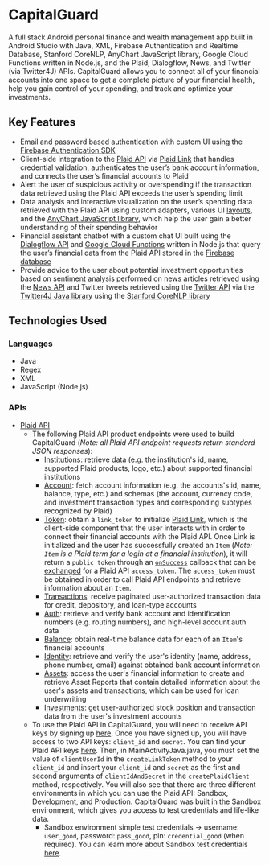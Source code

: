# CapitalGuard
A full stack Android personal finance and wealth management app built in Android Studio with Java, XML, Firebase Authentication and Realtime Database, Stanford CoreNLP, AnyChart JavaScript library, Google Cloud Functions written in Node.js, and the Plaid, Dialogflow, News, and Twitter (via Twitter4J) APIs. CapitalGuard allows you to connect all of your financial accounts into one space to get a complete picture of your financial health, help you gain control of your spending, and track and optimize your investments.

## Key Features
- Email and password based authentication with custom UI using the [Firebase Authentication SDK](https://firebase.google.com/docs/auth/android/password-auth)
- Client-side integration to the [Plaid API](https://plaid.com/docs/api/) via [Plaid Link](https://plaid.com/docs/link/) that handles credential validation, authenticates the user’s bank account information, and connects the user’s financial accounts to Plaid
- Alert the user of suspicious activity or overspending if the transaction data retrieved using the Plaid API exceeds the user’s spending limit
- Data analysis and interactive visualization on the user’s spending data retrieved with the Plaid API using custom adapters, various UI [layouts](https://developer.android.com/guide/topics/ui/declaring-layout#CommonLayouts), and the [AnyChart JavaScript library](https://www.anychart.com/products/anychart/docs/), which help the user gain a better understanding of their spending behavior
- Financial assistant chatbot with a custom chat UI built using the [Dialogflow API](https://cloud.google.com/dialogflow/docs) and [Google Cloud Functions](https://cloud.google.com/functions) written in Node.js that query the user’s financial data from the Plaid API stored in the [Firebase database](https://firebase.google.com/docs/database/android/start)
- Provide advice to the user about potential investment opportunities based on sentiment analysis performed on news articles retrieved using the [News API](https://newsapi.org/docs) and Twitter tweets retrieved using the [Twitter API](https://developer.twitter.com/en/docs/twitter-api) via the [Twitter4J Java library](https://twitter4j.org/en/index.html) using the [Stanford CoreNLP library](https://stanfordnlp.github.io/CoreNLP/)

## Technologies Used
### Languages
- Java
- Regex
- XML
- JavaScript (Node.js)
### APIs
- [Plaid API](https://plaid.com/docs/api/)
  - The following Plaid API product endpoints were used to build CapitalGuard (*Note: all Plaid API endpoint requests return standard JSON responses*):
    - [Institutions](https://plaid.com/docs/api/institutions/): retrieve data (e.g. the institution's id, name, supported Plaid products, logo, etc.) about supported financial institutions
    - [Account](https://plaid.com/docs/api/accounts/): fetch account information (e.g. the accounts's id, name, balance, type, etc.) and schemas (the account, currency code, and investment transaction types and corresponding subtypes recognized by Plaid)
    - [Token](https://plaid.com/docs/api/tokens): obtain a `link_token` to initialize [Plaid Link](https://plaid.com/docs/link/), which is the client-side component that the user interacts with in order to connect their financial accounts with the Plaid API. Once Link is initialized and the user has successfully created an `Item` (*Note: `Item` is a Plaid term for a login at a financial institution*), it will return a `public_token` through an [`onSuccess`](https://plaid.com/docs/link/web/#onsuccess) callback that can be [exchanged](https://plaid.com/docs/api/tokens/#itempublic_tokenexchange) for a Plaid API `access_token`. The `access_token` must be obtained in order to call Plaid API endpoints and retrieve information about an `Item`.
    - [Transactions](https://plaid.com/docs/api/products/#transactions): receive paginated user-authorized transaction data for credit, depository, and loan-type accounts
    - [Auth](https://plaid.com/docs/api/products/#auth): retrieve and verify bank account and identification numbers (e.g. routing numbers), and high-level account auth data
    - [Balance](https://plaid.com/docs/api/products/#balance): obtain real-time balance data for each of an `Item`'s financial accounts
    - [Identity](https://plaid.com/docs/api/products/#identity): retrieve and verify the user's identity (name, address, phone number, email) against obtained bank account information
    - [Assets](https://plaid.com/docs/api/products/#assets): access the user's financial information to create and retrieve Asset Reports that contain detailed information about the user's assets and transactions, which can be used for loan underwriting
    - [Investments](https://plaid.com/docs/api/products/#investments): get user-authorized stock position and transaction data from the user's investment accounts
  - To use the Plaid API in CapitalGuard, you will need to receive API keys by signing up [here](https://dashboard.plaid.com/signin?redirect=%2Foverview). Once you have signed up, you will have access to two API keys: `client_id` and `secret`. You can find your Plaid API keys [here](https://dashboard.plaid.com/account/keys). Then, in MainActivityJava.java, you must set the value of `clientUserId` in the `createLinkToken` method to your `client_id` and insert your `client_id` and `secret` as the first and second arguments of `clientIdAndSecret` in the `createPlaidClient` method, respectively. You will also see that there are three different environments in which you can use the Plaid API: Sandbox, Development, and Production. CapitalGuard was built in the Sandbox environment, which gives you access to test credentials and life-like data.
    - Sandbox environment simple test credentials -> username: `user_good`, password: `pass_good`, pin: `credential_good` (when required). You can learn more about Sandbox test credentials [here](https://plaid.com/docs/sandbox/test-credentials/).

